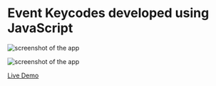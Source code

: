 # Event Keycodes developed using JavaScript
 
![screenshot of the app](https://raw.githubusercontent.com/praveenorugantitech/praveenorugantitech-javascript-projects/master/praveenorugantitech-event-keycodes/screenshot.PNG "Event Keycodes")

![screenshot of the app](https://raw.githubusercontent.com/praveenorugantitech/praveenorugantitech-javascript-projects/master/praveenorugantitech-event-keycodes/screenshot1.PNG "Event Keycodes")


[Live Demo](https://praveenorugantitech.github.io/praveenorugantitech-event-keycodes-js/Demo/)



